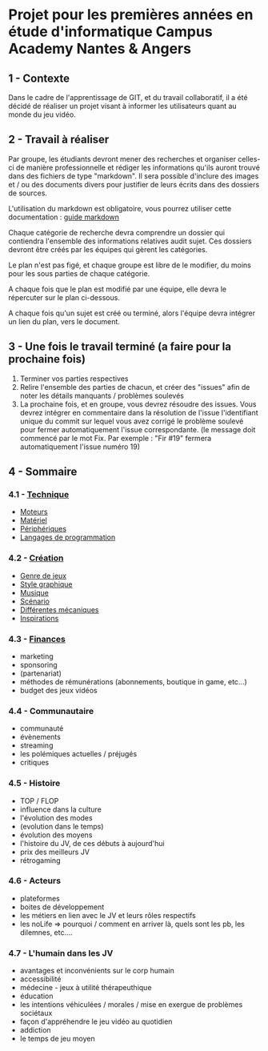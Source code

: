 # Projet pour les premières années en étude d'informatique Campus Academy Nantes & Angers

## 1 - Contexte

Dans le cadre de l'apprentissage de GIT, et du travail collaboratif, il a été décidé de réaliser un projet visant à informer les utilisateurs quant au monde du jeu vidéo.

## 2 - Travail à réaliser

Par groupe, les étudiants devront mener des recherches et organiser celles-ci de manière professionnelle et rédiger les informations qu'ils auront trouvé dans des fichiers de type "markdown". Il sera possible d'inclure des images et / ou des documents divers pour justifier de leurs écrits dans des dossiers de sources.

L'utilisation du markdown est obligatoire, vous pourrez utiliser cette documentation : [guide markdown](https://guides.github.com/features/mastering-markdown/)

Chaque catégorie de recherche devra comprendre un dossier qui contiendra l'ensemble des informations relatives audit sujet. Ces dossiers devront être créés par les équipes qui gèrent les catégories.

Le plan n'est pas figé, et chaque groupe est libre de le modifier, du moins pour les sous parties de chaque catégorie.

A chaque fois que le plan est modifié par une équipe, elle devra le répercuter sur le plan ci-dessous.

A chaque fois qu'un sujet est créé ou terminé, alors l'équipe devra intégrer un lien du plan, vers le document.

## 3 - Une fois le travail terminé (a faire pour la prochaine fois)
1. Terminer vos parties respectives
2. Relire l'ensemble des parties de chacun, et créer des "issues" afin de noter les détails manquants / problèmes soulevés
3. La prochaine fois, et en groupe, vous devrez résoudre des issues. Vous devrez intégrer en commentaire dans la résolution de l'issue l'identifiant unique du commit sur lequel vous avez corrigé le problème soulevé pour fermer automatiquement l'issue correspondante. (le message doit commencé par le mot Fix. Par exemple : "Fir #19" fermera automatiquement l'issue numéro 19)

## 4 - Sommaire

### 4.1 - [Technique](Technique)
- [Moteurs](Technique/Moteur.md)
- [Matériel](Technique/Materiel.md)
- [Périphériques](Technique/Peripherique.md)
- [Langages de programmation](Technique/Language_de_Programmation.md)

### 4.2 - [Création](Creation)
- [Genre de jeux](Creation/Regroup/Genre_de_Jeux.md)
- [Style graphique](Creation/Regroup/Styles_graphique.md)
- [Musique](Creation/Regroup/Musique.md)
- [Scénario](Creation/Regroup/Scenario.md)
- [Différentes mécaniques](Creation/Regroup/Differentes_mecaniques.md)
- [Inspirations](Creation/Regroup/Inspirations.md)

### 4.3 - [Finances](Finance)
- marketing
- sponsoring
- (partenariat)
- méthodes de rémunérations (abonnements, boutique in game, etc...)
- budget des jeux vidéos

### 4.4 - Communautaire
- communauté
- évènements
- streaming
- les polémiques actuelles / préjugés
- critiques

### 4.5 - Histoire
- TOP / FLOP
- influence dans la culture
- l'évolution des modes
- (evolution dans le temps)
- évolution des moyens
- l'histoire du JV, de ces débuts à aujourd'hui
- prix des meilleurs JV
- rétrogaming

### 4.6 - Acteurs
- plateformes
- boites de développement
- les métiers en lien avec le JV et leurs rôles respectifs
- les noLife => pourquoi / comment en arriver là, quels sont les pb, les dilemnes, etc....

### 4.7 - L'humain dans les JV
- avantages et inconvénients sur le corp humain
- accessibilité
- médecine - jeux à utilité thérapeuthique
- éducation
- les intentions véhiculées / morales / mise en exergue de problèmes sociétaux
- façon d'appréhendre le jeu vidéo au quotidien
- addiction
- le temps de jeu moyen

